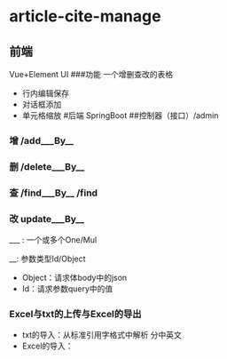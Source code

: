 # article-cite-manage
## 前端
Vue+Element UI
###功能
一个增删查改的表格
- 行内编辑保存
- 对话框添加
- 单元格缩放
#后端
SpringBoot
##控制器（接口）/admin
### 增 /add___By__
### 删 /delete___By__
### 查 /find___By__ /find
### 改 update___By__
___ : 一个或多个One/Mul

__: 参数类型Id/Object
- Object：请求体body中的json
- Id：请求参数query中的值
### Excel与txt的上传与Excel的导出
- txt的导入：从标准引用字格式中解析 分中英文
- Excel的导入：
